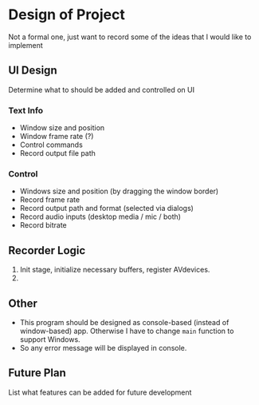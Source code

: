 # Design of Project

Not a formal one, just want to record some of the ideas that I would like to implement

## UI Design

Determine what to should be added and controlled on UI

### Text Info

* Window size and position  
* Window frame rate (?)  
* Control commands  
* Record output file path  


### Control

* Windows size and position (by dragging the window border)  
* Record frame rate  
* Record output path and format (selected via dialogs)  
* Record audio inputs (desktop media / mic / both)  
* Record bitrate  

## Recorder Logic

1. Init stage, initialize necessary buffers, register AVdevices.  
2. 

## Other

* This program should be designed as console-based (instead of window-based) app. Otherwise I have to change `main` function to support Windows.  
* So any error message will be displayed in console.  

## Future Plan  

List what features can be added for future development  

